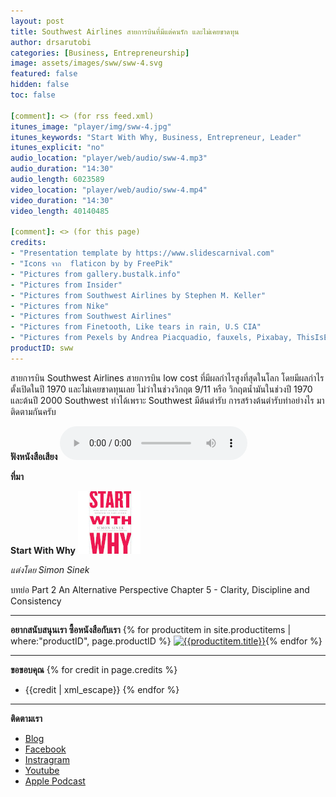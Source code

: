 ```yaml
---
layout: post
title: Southwest Airlines สายการบินที่มีแต่คนรัก และไม่เคยขาดทุน
author: drsarutobi
categories: [Business, Entrepreneurship]
image: assets/images/sww/sww-4.svg
featured: false
hidden: false
toc: false

[comment]: <> (for rss feed.xml)
itunes_image: "player/img/sww-4.jpg"
itunes_keywords: "Start With Why, Business, Entrepreneur, Leader"
itunes_explicit: "no"
audio_location: "player/web/audio/sww-4.mp3"
audio_duration: "14:30"
audio_length: 6023589 
video_location: "player/web/audio/sww-4.mp4"
video_duration: "14:30"
video_length: 40140485

[comment]: <> (for this page)
credits:
- "Presentation template by https://www.slidescarnival.com"
- "Icons จาก  flaticon by by FreePik"
- "Pictures from gallery.bustalk.info"
- "Pictures from Insider"
- "Pictures from Southwest Airlines by Stephen M. Keller"
- "Pictures from Nike"
- "Pictures from Southwest Airlines"
- "Pictures from Finetooth, Like tears in rain, U.S CIA"
- "Pictures from Pexels by Andrea Piacquadio, fauxels, Pixabay, ThisIsEngineering, Thomas Svensson"
productID: sww
---
```

สายการบิน Southwest Airlines สายการบิน low cost ที่มีผลกำไรสูงที่สุดในโลก โดยมีผลกำไรตั้งเปิดในปี 1970 และไม่เคยขาดทุนเลย ไม่ว่าในช่วงวิกฤต 9/11 หรือ วิกฤตน้ำมันในช่วงปี 1970 และต้นปี 2000 Southwest ทำได้เพราะ Southwest มีต้นตำรับ การสร้างต้นตำรับทำอย่างไร มาติดตามกันครับ

**ฟังหนังสือเสียง**
<audio controls>
  <source src="/{{page.audio_location}}" type="audio/mpeg">
Your browser does not support the audio element.
</audio>

**ที่มา**

**Start With Why** ![Start With Why](/assets/images/sww/book_eng.jpg)

*แต่งโดย Simon Sinek*

บทย่อ Part 2 An Alternative Perspective
Chapter 5 - Clarity, Discipline and Consistency

---
**อยากสนับสนุนเรา ซื้อหนังสือกับเรา**
{% for productitem in site.productitems | where:"productID", page.productID %}
[![{{productitem.title}}](/{{productitem.image_path}})]({{productitem.link}}){% endfor %}

---
**ขอขอบคุณ**
{% for credit in page.credits %}
- {{credit | xml_escape}}
{% endfor %}

---
**ติดตามเรา**
- [Blog]({{site.url}})
- [Facebook](https://www.facebook.com/{{site.facebook}})
- [Instragram](https://www.instagram.com/{{site.instragram}})
- [Youtube](https://www.youtube.com/channel/{{site.youtube}})
- [Apple Podcast](https://podcasts.apple.com/th/podcast/{{site.apple_podcast}})